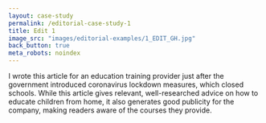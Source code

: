 ```yaml
---
layout: case-study
permalink: /editorial-case-study-1
title: Edit 1
image_src: "images/editorial-examples/1_EDIT_GH.jpg"
back_button: true
meta_robots: noindex
---
```

I wrote this article for an education training provider just after the government introduced coronavirus lockdown measures, which closed schools. While this article gives relevant, well-researched advice on how to educate children from home, it also generates good publicity for the company, making readers aware of the courses they provide.
